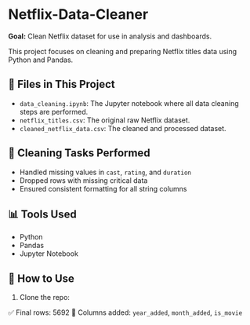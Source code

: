 # Netflix-Data-Cleaner

**Goal:** Clean Netflix dataset for use in analysis and dashboards.

This project focuses on cleaning and preparing Netflix titles data using Python and Pandas.

## 📁 Files in This Project

- `data_cleaning.ipynb`: The Jupyter notebook where all data cleaning steps are performed.
- `netflix_titles.csv`: The original raw Netflix dataset.
- `cleaned_netflix_data.csv`: The cleaned and processed dataset.

## 🧹 Cleaning Tasks Performed

- Handled missing values in `cast`, `rating`, and `duration`
- Dropped rows with missing critical data
- Ensured consistent formatting for all string columns

## 📊 Tools Used

- Python
- Pandas
- Jupyter Notebook

## 🚀 How to Use

1. Clone the repo:

✅ Final rows:  5692
📅 Columns added: `year_added`, `month_added`, `is_movie`

